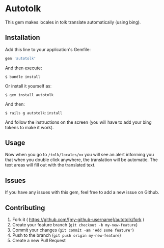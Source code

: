 # Autotolk

This gem makes locales in tolk translate automatically (using bing).

## Installation

Add this line to your application's Gemfile:

```ruby
gem 'autotolk'
```

And then execute:

    $ bundle install

Or install it yourself as:

    $ gem install autotolk

And then:

    $ rails g autotolk:install

And follow the instructions on the screen (you will have to add your bing tokens to make it work).

## Usage

Now when you go to `/tolk/locales/xx` you will see an alert informing you that when you double click anywhere, the translation will be automatic. The text areas will fill out with the translated text.

## Issues

If you have any issues with this gem, feel free to add a new issue on Github.

## Contributing

1. Fork it ( https://github.com/[my-github-username]/autotolk/fork )
2. Create your feature branch (`git checkout -b my-new-feature`)
3. Commit your changes (`git commit -am 'Add some feature'`)
4. Push to the branch (`git push origin my-new-feature`)
5. Create a new Pull Request

